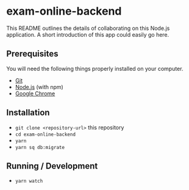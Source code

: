 # exam-online-backend

This README outlines the details of collaborating on this Node.js application.
A short introduction of this app could easily go here.

## Prerequisites

You will need the following things properly installed on your computer.

* [Git](https://git-scm.com/)
* [Node.js](https://nodejs.org/) (with npm)
* [Google Chrome](https://google.com/chrome/)

## Installation

* `git clone <repository-url>` this repository
* `cd exam-online-backend`
* `yarn`
* `yarn sq db:migrate`

## Running / Development

* `yarn watch`